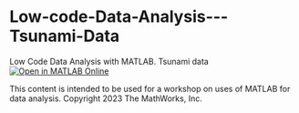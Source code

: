 # Low-code-Data-Analysis---Tsunami-Data
Low Code Data Analysis with MATLAB. Tsunami data
[![Open in MATLAB Online](https://www.mathworks.com/images/responsive/global/open-in-matlab-online.svg)](https://matlab.mathworks.com/open/github/v1?repo=armandogarcia17/Low-code-Data-Analysis-with-MATLAB---Tsunami-Data)

This content is intended to be used for a workshop on uses of MATLAB for data analysis.
Copyright 2023 The MathWorks, Inc.

